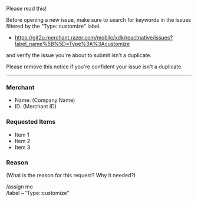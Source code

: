 Please read this!

Before opening a new issue, make sure to search for keywords in the issues
filtered by the "Type::customize" label.

- https://git2u.merchant.razer.com/mobile/xdk/reactnative/issues?label_name%5B%5D=Type%3A%3Acustomize

and verify the issue you're about to submit isn't a duplicate.

Please remove this notice if you're confident your issue isn't a duplicate.

------

### Merchant

+ Name: (Company Name)
+ ID: (Merchant ID)

### Requested Items

+ Item 1
+ Item 2
+ Item 3

### Reason

(What is the reason for this request? Why it needed?)

/assign me  
/label ~"Type::customize"